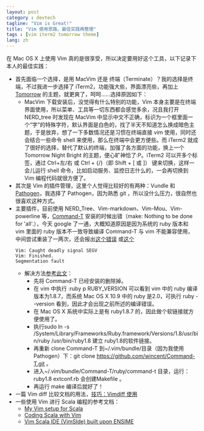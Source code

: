 ```yaml
---
layout: post
category : devtech
tagline: "Vim is Great!"
title: "Vim 使用思路、最佳实践再整理"
tags : [vim iterm2 tomorrow theme]
lang: zh
---
```


在 Mac OS X 上使用 Vim 真的是很享受，所以决定要用好这个工具，以下记录下本人的最佳实践：

* 首先面临一个选择，是用 MacVim 还是 终端（Terminate）？我的选择是终端，不过我进一步选择了 iTerm2，功能强大些，界面漂亮些，再加上 [Tomorrow](https://github.com/chriskempson/tomorrow-theme) 的主题，就更爽了，呵呵……选择原因如下：
  - MacVim 下载安装后，没觉得有什么特别的功能，Vim 本身主要是在终端界面使用，所以菜单、工具等一切东西都会感觉多余，况且我打开 NERD_tree 时发现在 MacVim 中显示中文不正确，标识为一个框里面一个“字”的特殊字符，默认界面是白色的，找了半天不知道怎么换成暗色主题，于是放弃，想了一下多数情况还是习惯在终端直接 vim 使用，同时还会结合一些命令 shell 来使用，那么在终端中会更方便些。而 iTerm2 就成了很好的选择，替代了默认的终端，加强了各方面的功能，换上一个 Tomorrow Night Bright 的主题，便心旷神恰了:P。iTerm2 可以开多个标签，通过 Ctrl+左/右 或 Ctrl + {/}（即 Shift + [ 或 ]） 键来切换，这样一会儿运行 shell 命令，比如启动服务、监控日志什么的，一会再切换到 Vim 编程代码就很方便了。
* 其次是 Vim 的插件管理，这里个人觉得比较好的有两种：Vundle 和 [Pathogen](https://github.com/tpope/vim-pathogen)，我选择了 Pathogen，因为熟悉 git ，所以没什么压力，很自然也很喜欢这种方式。
* 主要插件，目前使用 NERD_Tree、Vim-markdown、Vim-Mou、Vim-powerline 等，[Command-T](https://github.com/wincent/Command-T) 安装的时候出错（make: Nothing to be done for 'all'.），今天 google 了一通，大概知道原因是因为系统的 ruby 版本和 vim 里面的 ruby 版本不一致导致编译 Command-T 与 vim 不能兼容使用，中间尝试重装了一两次，还会报出[这个错误](http://fantaxy025025.iteye.com/blog/1552009) 或[这个](https://github.com/carlhuda/janus/issues/109)
    ~~~~
    Vim: Caught deadly signal SEGV
    Vim: Finished.
    Segmentation fault
    ~~~~~
  * 解决方法[参考此文](https://wincent.com/forums/command-t/topics/425)：
    * 先将 Command-T 已经安装的删除掉。
    * 在 vim 中执行 :ruby p RUBY_VERSION 可以看到 vim 中的 ruby 编译版本为1.8.7，而系统 Mac OS X 10.9 中的 ruby 是2.0，可执行 ruby --version 看到，因此才会出现之前所述的编译错误。
    * 在 Mac OS X 系统中实际上是有 ruby1.8.7 的，因此做个软链接就方便使用了。
    * 执行sudo ln -s /System/Library/Frameworks/Ruby.framework/Versions/1.8/usr/bin/ruby /usr/bin/ruby1.8 建立 ruby1.8的软件链接。
    * 再重新 clone Command-T 到~/.vim/bundle/目录（因为我使用 Pathogen）下：git clone https://github.com/wincent/Command-T.git 。
    * 进入~/.vim/bundle/Command-T/ruby/command-t 目录，运行：ruby1.8 extconf.rb 会创建Makefile 。
    * 再运行 make 编译后就好了！
* 一篇 Vim diff 比较文档的用法，[技巧：Vimdiff 使用](https://www.ibm.com/developerworks/cn/linux/l-vimdiff/)
* 一些使用 Vim 进行 Scala 编程的参考文档：
    * [My Vim setup for Scala](http://bleibinha.us/blog/2013/08/my-vim-setup-for-scala) 
    * [Coding Scala with Vim](http://derekwyatt.org/2013/12/31/coding-scala-with-vim.html)
    * [Vim Scala IDE (VimSIde) built upon ENSIME](https://github.com/megaannum/vimside)
